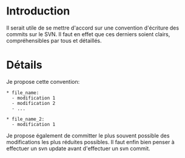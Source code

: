 # Introduction #

Il serait utile de se mettre d'accord sur une convention d'écriture des commits sur le SVN. Il faut en effet que ces derniers soient clairs, compréhensibles par tous et détaillés.

# Détails #

Je propose cette convention:

```
* file_name:
  - modification 1
  - modification 2
  - ...

* file_name_2:
  - modification 1
```

Je propose également de committer le plus souvent possible des modifications les plus réduites possibles.
Il faut enfin bien penser à effectuer un svn update avant d'effectuer un svn commit.